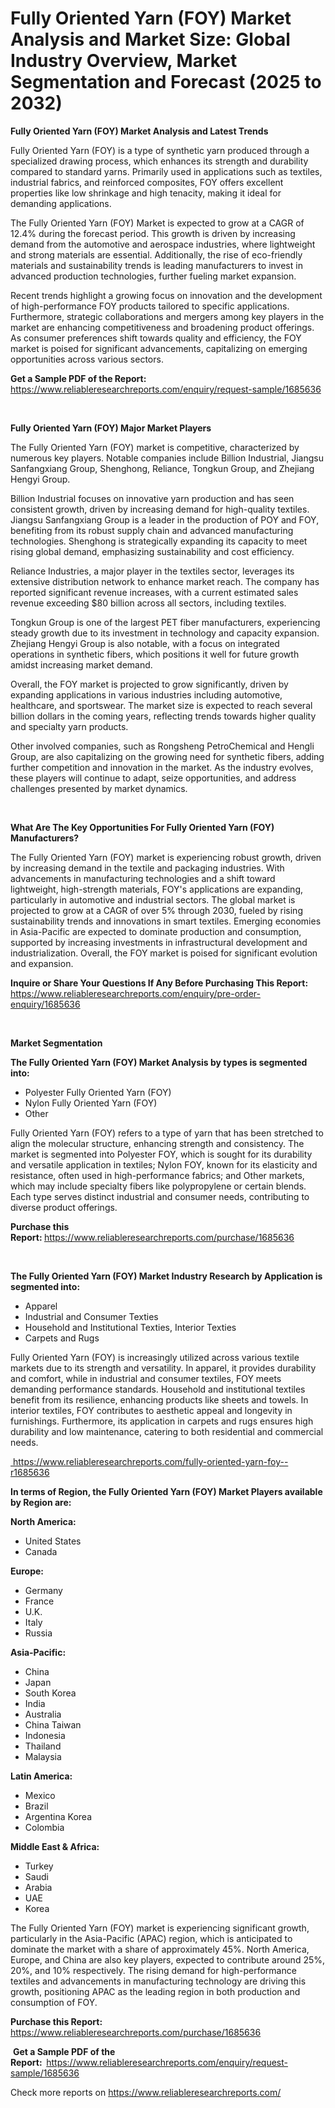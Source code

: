 <p><h1>Fully Oriented Yarn (FOY) Market Analysis and Market Size: Global Industry Overview, Market Segmentation and Forecast (2025 to 2032)</h1></p><p><strong>Fully Oriented Yarn (FOY) Market Analysis and Latest Trends</strong></p>
<p><p>Fully Oriented Yarn (FOY) is a type of synthetic yarn produced through a specialized drawing process, which enhances its strength and durability compared to standard yarns. Primarily used in applications such as textiles, industrial fabrics, and reinforced composites, FOY offers excellent properties like low shrinkage and high tenacity, making it ideal for demanding applications.</p><p>The Fully Oriented Yarn (FOY) Market is expected to grow at a CAGR of 12.4% during the forecast period. This growth is driven by increasing demand from the automotive and aerospace industries, where lightweight and strong materials are essential. Additionally, the rise of eco-friendly materials and sustainability trends is leading manufacturers to invest in advanced production technologies, further fueling market expansion.</p><p>Recent trends highlight a growing focus on innovation and the development of high-performance FOY products tailored to specific applications. Furthermore, strategic collaborations and mergers among key players in the market are enhancing competitiveness and broadening product offerings. As consumer preferences shift towards quality and efficiency, the FOY market is poised for significant advancements, capitalizing on emerging opportunities across various sectors.</p></p>
<p><strong>Get a Sample PDF of the Report:&nbsp;</strong> <a href="https://www.reliableresearchreports.com/enquiry/request-sample/1685636?utm_campaign=3265&utm_medium=2&utm_source=Github&utm_content=ia&utm_term=24032025&utm_id=fully-oriented-yarn-foy">https://www.reliableresearchreports.com/enquiry/request-sample/1685636</a></p>
<p>&nbsp;</p>
<p><strong>Fully Oriented Yarn (FOY) Major Market Players</strong></p>
<p><p>The Fully Oriented Yarn (FOY) market is competitive, characterized by numerous key players. Notable companies include Billion Industrial, Jiangsu Sanfangxiang Group, Shenghong, Reliance, Tongkun Group, and Zhejiang Hengyi Group. </p><p>Billion Industrial focuses on innovative yarn production and has seen consistent growth, driven by increasing demand for high-quality textiles. Jiangsu Sanfangxiang Group is a leader in the production of POY and FOY, benefiting from its robust supply chain and advanced manufacturing technologies. Shenghong is strategically expanding its capacity to meet rising global demand, emphasizing sustainability and cost efficiency.</p><p>Reliance Industries, a major player in the textiles sector, leverages its extensive distribution network to enhance market reach. The company has reported significant revenue increases, with a current estimated sales revenue exceeding $80 billion across all sectors, including textiles.</p><p>Tongkun Group is one of the largest PET fiber manufacturers, experiencing steady growth due to its investment in technology and capacity expansion. Zhejiang Hengyi Group is also notable, with a focus on integrated operations in synthetic fibers, which positions it well for future growth amidst increasing market demand.</p><p>Overall, the FOY market is projected to grow significantly, driven by expanding applications in various industries including automotive, healthcare, and sportswear. The market size is expected to reach several billion dollars in the coming years, reflecting trends towards higher quality and specialty yarn products.</p><p>Other involved companies, such as Rongsheng PetroChemical and Hengli Group, are also capitalizing on the growing need for synthetic fibers, adding further competition and innovation in the market. As the industry evolves, these players will continue to adapt, seize opportunities, and address challenges presented by market dynamics.</p></p>
<p>&nbsp;</p>
<p><strong>What Are The Key Opportunities For Fully Oriented Yarn (FOY) Manufacturers?</strong></p>
<p><p>The Fully Oriented Yarn (FOY) market is experiencing robust growth, driven by increasing demand in the textile and packaging industries. With advancements in manufacturing technologies and a shift toward lightweight, high-strength materials, FOY's applications are expanding, particularly in automotive and industrial sectors. The global market is projected to grow at a CAGR of over 5% through 2030, fueled by rising sustainability trends and innovations in smart textiles. Emerging economies in Asia-Pacific are expected to dominate production and consumption, supported by increasing investments in infrastructural development and industrialization. Overall, the FOY market is poised for significant evolution and expansion.</p></p>
<p><strong>Inquire or Share Your Questions If Any Before Purchasing This Report:</strong> <a href="https://www.reliableresearchreports.com/enquiry/pre-order-enquiry/1685636?utm_campaign=3265&utm_medium=2&utm_source=Github&utm_content=ia&utm_term=24032025&utm_id=fully-oriented-yarn-foy">https://www.reliableresearchreports.com/enquiry/pre-order-enquiry/1685636</a></p>
<p>&nbsp;</p>
<p><strong>Market Segmentation</strong></p>
<p><strong>The Fully Oriented Yarn (FOY) Market Analysis by types is segmented into:</strong></p>
<p><ul><li>Polyester Fully Oriented Yarn (FOY)</li><li>Nylon Fully Oriented Yarn (FOY)</li><li>Other</li></ul></p>
<p><p>Fully Oriented Yarn (FOY) refers to a type of yarn that has been stretched to align the molecular structure, enhancing strength and consistency. The market is segmented into Polyester FOY, which is sought for its durability and versatile application in textiles; Nylon FOY, known for its elasticity and resistance, often used in high-performance fabrics; and Other markets, which may include specialty fibers like polypropylene or certain blends. Each type serves distinct industrial and consumer needs, contributing to diverse product offerings.</p></p>
<p><strong>Purchase this Report:&nbsp;</strong><a href="https://www.reliableresearchreports.com/purchase/1685636?utm_campaign=3265&utm_medium=2&utm_source=Github&utm_content=ia&utm_term=24032025&utm_id=fully-oriented-yarn-foy">https://www.reliableresearchreports.com/purchase/1685636</a></p>
<p>&nbsp;</p>
<p><strong>The Fully Oriented Yarn (FOY) Market Industry Research by Application is segmented into:</strong></p>
<p><ul><li>Apparel</li><li>Industrial and Consumer Texties</li><li>Household and Institutional Texties, Interior Texties</li><li>Carpets and Rugs</li></ul></p>
<p><p>Fully Oriented Yarn (FOY) is increasingly utilized across various textile markets due to its strength and versatility. In apparel, it provides durability and comfort, while in industrial and consumer textiles, FOY meets demanding performance standards. Household and institutional textiles benefit from its resilience, enhancing products like sheets and towels. In interior textiles, FOY contributes to aesthetic appeal and longevity in furnishings. Furthermore, its application in carpets and rugs ensures high durability and low maintenance, catering to both residential and commercial needs.</p></p>
<p><a href="https://www.reliableresearchreports.com/fully-oriented-yarn-foy--r1685636?utm_campaign=3265&utm_medium=2&utm_source=Github&utm_content=ia&utm_term=24032025&utm_id=fully-oriented-yarn-foy">&nbsp;https://www.reliableresearchreports.com/fully-oriented-yarn-foy--r1685636</a></p>
<p><strong>In terms of Region, the Fully Oriented Yarn (FOY) Market Players available by Region are:</strong></p>
<p>
    <p> <strong> North America: </strong>
        <ul>
            <li>United States</li>
            <li>Canada</li>
        </ul>
        </p> 
    <p> <strong> Europe: </strong>
        <ul>
            <li>Germany</li>
            <li>France</li>
            <li>U.K.</li>
            <li>Italy</li>
            <li>Russia</li>
        </ul>
        </p> 
    <p> <strong> Asia-Pacific: </strong>
        <ul>
            <li>China</li>
            <li>Japan</li>
            <li>South Korea</li>
            <li>India</li>
            <li>Australia</li>
            <li>China Taiwan</li>
            <li>Indonesia</li>
            <li>Thailand</li>
            <li>Malaysia</li>
        </ul>
        </p> 
    <p> <strong> Latin America: </strong>
        <ul>
            <li>Mexico</li>
            <li>Brazil</li>
            <li>Argentina Korea</li>
            <li>Colombia</li>
        </ul>
        </p> 
    <p> <strong> Middle East & Africa: </strong>
        <ul>
            <li>Turkey</li>
            <li>Saudi</li>
            <li>Arabia</li>
            <li>UAE</li>
            <li>Korea</li>
        </ul>
    </p>
    </p>
<p><p>The Fully Oriented Yarn (FOY) market is experiencing significant growth, particularly in the Asia-Pacific (APAC) region, which is anticipated to dominate the market with a share of approximately 45%. North America, Europe, and China are also key players, expected to contribute around 25%, 20%, and 10% respectively. The rising demand for high-performance textiles and advancements in manufacturing technology are driving this growth, positioning APAC as the leading region in both production and consumption of FOY.</p></p>
<p><strong>Purchase this Report: </strong><a href="https://www.reliableresearchreports.com/purchase/1685636?utm_campaign=3265&utm_medium=2&utm_source=Github&utm_content=ia&utm_term=24032025&utm_id=fully-oriented-yarn-foy">https://www.reliableresearchreports.com/purchase/1685636</a></p>
<p>&nbsp;<strong>Get a Sample PDF of the Report:&nbsp;&nbsp;</strong><a href="https://www.reliableresearchreports.com/enquiry/request-sample/1685636?utm_campaign=3265&utm_medium=2&utm_source=Github&utm_content=ia&utm_term=24032025&utm_id=fully-oriented-yarn-foy">https://www.reliableresearchreports.com/enquiry/request-sample/1685636</a></p>
<p><strong></strong></p>
<p>Check more reports on <a href="https://www.reliableresearchreports.com/?utm_campaign=3265&utm_medium=2&utm_source=Github&utm_content=ia&utm_term=24032025&utm_id=fully-oriented-yarn-foy">https://www.reliableresearchreports.com/</a></p>